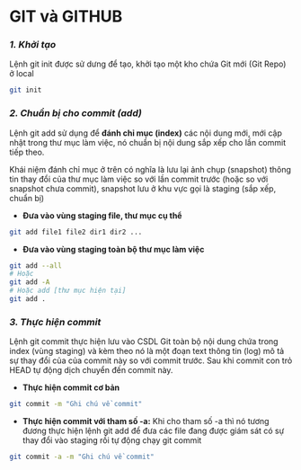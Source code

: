 # GIT và GITHUB
### _1. Khởi tạo_
Lệnh git init được sử dưng để tạo, khởi tạo một kho chứa Git mới (Git Repo) ở local
```sh
git init
```

### _2. Chuẩn bị cho commit (add)_
Lệnh git add sử dụng để __đánh chỉ mục (index)__ các nội dung mới, mới cập nhật trong thư mục làm việc, nó chuẩn bị nội dung sắp xếp cho lần commit tiếp theo.

Khái niệm đánh chỉ mục ở trên có nghĩa là lưu lại ảnh chụp (snapshot) thông tin thay đổi của thư mục làm việc so với lần commit trước (hoặc so với snapshot chưa commit), snapshot lưu ở khu vực gọi là staging (sắp xếp, chuẩn bị)
* __Đưa vào vùng staging file, thư mục cụ thể__
```sh
git add file1 file2 dir1 dir2 ...
```
* __Đưa vào vùng staging toàn bộ thư mục làm việc__
```sh
git add --all
# Hoặc
git add -A
# Hoặc add [thư mục hiện tại]
git add .
```
### _3. Thực hiện commit_
Lệnh git commit thực hiện lưu vào CSDL Git toàn bộ nội dung chứa trong index (vùng staging) và kèm theo nó là một đoạn text thông tin (log) mô tả sự thay đổi của của commit này so với commit trước. Sau khi commit con trỏ HEAD tự động dịch chuyển đến commit này.
* __Thực hiện commit cơ bản__
```sh
git commit -m "Ghi chú về commit"
```
* __Thực hiện commit với tham số -a:__
  Khi cho tham số -a thì nó tương đương thực hiện lệnh git add để đưa các file đang được giám sát có sự thay đổi vào staging rồi tự động chạy git commit
```sh
git commit -a -m "Ghi chú về commit"
```